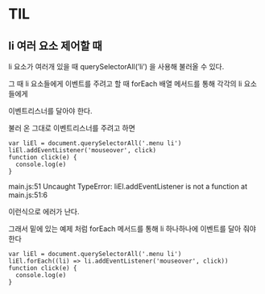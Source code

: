# TIL

## li 여러 요소 제어할 때

li 요소가 여러개 있을 때 querySelectorAll(’li’) 을 사용해 불러올 수 있다.

그 때 li 요소들에게 이벤트를 주려고 할 때 forEach 배열 메서드를 통해 각각의 li 요소들에게

이벤트리스너를 달아야 한다.

불러 온 그대로 이벤트리스너를 주려고 하면

```
var liEl = document.querySelectorAll('.menu li')
liEl.addEventListener('mouseover', click)
function click(e) {
  console.log(e)
}
```

main.js:51 Uncaught TypeError: liEl.addEventListener is not a function
    at main.js:51:6

이런식으로 에러가 난다.

그래서 밑에 있는 예제 처럼 forEach 메서드를 통해 li 하나하나에 이벤트를 달아 줘야한다

```
var liEl = document.querySelectorAll('.menu li')
liEl.forEach((li) => li.addEventListener('mouseover', click))
function click(e) {
  console.log(e)
}
```
